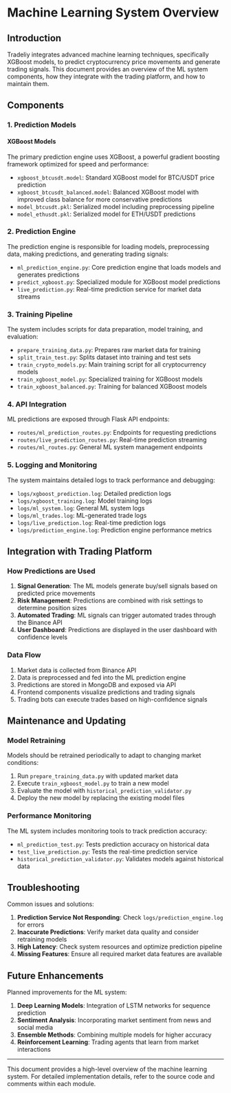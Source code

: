 # Machine Learning System Overview

## Introduction

Tradeliy integrates advanced machine learning techniques, specifically XGBoost models, to predict cryptocurrency price movements and generate trading signals. This document provides an overview of the ML system components, how they integrate with the trading platform, and how to maintain them.

## Components

### 1. Prediction Models

#### XGBoost Models

The primary prediction engine uses XGBoost, a powerful gradient boosting framework optimized for speed and performance:

- `xgboost_btcusdt.model`: Standard XGBoost model for BTC/USDT price prediction
- `xgboost_btcusdt_balanced.model`: Balanced XGBoost model with improved class balance for more conservative predictions
- `model_btcusdt.pkl`: Serialized model including preprocessing pipeline
- `model_ethusdt.pkl`: Serialized model for ETH/USDT predictions

### 2. Prediction Engine

The prediction engine is responsible for loading models, preprocessing data, making predictions, and generating trading signals:

- `ml_prediction_engine.py`: Core prediction engine that loads models and generates predictions
- `predict_xgboost.py`: Specialized module for XGBoost model predictions
- `live_prediction.py`: Real-time prediction service for market data streams

### 3. Training Pipeline

The system includes scripts for data preparation, model training, and evaluation:

- `prepare_training_data.py`: Prepares raw market data for training
- `split_train_test.py`: Splits dataset into training and test sets
- `train_crypto_models.py`: Main training script for all cryptocurrency models
- `train_xgboost_model.py`: Specialized training for XGBoost models
- `train_xgboost_balanced.py`: Training for balanced XGBoost models

### 4. API Integration

ML predictions are exposed through Flask API endpoints:

- `routes/ml_prediction_routes.py`: Endpoints for requesting predictions
- `routes/live_prediction_routes.py`: Real-time prediction streaming
- `routes/ml_routes.py`: General ML system management endpoints

### 5. Logging and Monitoring

The system maintains detailed logs to track performance and debugging:

- `logs/xgboost_prediction.log`: Detailed prediction logs
- `logs/xgboost_training.log`: Model training logs
- `logs/ml_system.log`: General ML system logs
- `logs/ml_trades.log`: ML-generated trade logs
- `logs/live_prediction.log`: Real-time prediction logs
- `logs/prediction_engine.log`: Prediction engine performance metrics

## Integration with Trading Platform

### How Predictions are Used

1. **Signal Generation**: The ML models generate buy/sell signals based on predicted price movements
2. **Risk Management**: Predictions are combined with risk settings to determine position sizes
3. **Automated Trading**: ML signals can trigger automated trades through the Binance API
4. **User Dashboard**: Predictions are displayed in the user dashboard with confidence levels

### Data Flow

1. Market data is collected from Binance API
2. Data is preprocessed and fed into the ML prediction engine
3. Predictions are stored in MongoDB and exposed via API
4. Frontend components visualize predictions and trading signals
5. Trading bots can execute trades based on high-confidence signals

## Maintenance and Updating

### Model Retraining

Models should be retrained periodically to adapt to changing market conditions:

1. Run `prepare_training_data.py` with updated market data
2. Execute `train_xgboost_model.py` to train a new model
3. Evaluate the model with `historical_prediction_validator.py`
4. Deploy the new model by replacing the existing model files

### Performance Monitoring

The ML system includes monitoring tools to track prediction accuracy:

- `ml_prediction_test.py`: Tests prediction accuracy on historical data
- `test_live_prediction.py`: Tests the real-time prediction service
- `historical_prediction_validator.py`: Validates models against historical data

## Troubleshooting

Common issues and solutions:

1. **Prediction Service Not Responding**: Check `logs/prediction_engine.log` for errors
2. **Inaccurate Predictions**: Verify market data quality and consider retraining models
3. **High Latency**: Check system resources and optimize prediction pipeline
4. **Missing Features**: Ensure all required market data features are available

## Future Enhancements

Planned improvements for the ML system:

1. **Deep Learning Models**: Integration of LSTM networks for sequence prediction
2. **Sentiment Analysis**: Incorporating market sentiment from news and social media
3. **Ensemble Methods**: Combining multiple models for higher accuracy
4. **Reinforcement Learning**: Trading agents that learn from market interactions

---

This document provides a high-level overview of the machine learning system. For detailed implementation details, refer to the source code and comments within each module.